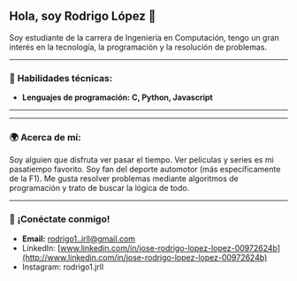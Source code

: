 ## Hola, soy Rodrigo López 👋

Soy estudiante de la carrera de Ingeniería en Computación, tengo un gran interés en la tecnología, la programación y la resolución de problemas.

---

### 🔧 **Habilidades técnicas:**

- **Lenguajes de programación: C, Python, Javascript**

---

---

### 🌍 **Acerca de mí:**

Soy alguien que disfruta ver pasar el tiempo. Ver peliculas y series es mi pasatiempo favorito. Soy fan del deporte automotor (más específicamente de la F1). Me gusta resolver problemas mediante algoritmos de programación y trato de buscar la lógica de todo.

---

### 📢 **¡Conéctate conmigo!**

- **Email:** [rodrigo1..jrll@gmail.com](mailto\:rodrigo1..jrll@gmail.com)
- LinkedIn: [www.linkedin.com/in/jose-rodrigo-lopez-lopez-00972624b](http://www.linkedin.com/in/jose-rodrigo-lopez-lopez-00972624b)
- Instagram: rodrigo1.jrll


